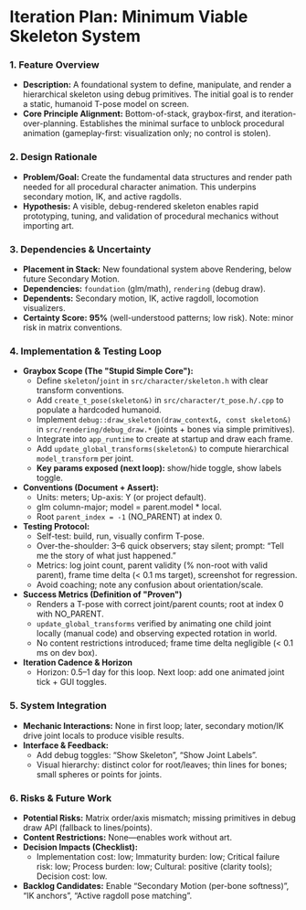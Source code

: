# Iteration Plan: Minimum Viable Skeleton System

### 1. Feature Overview

*   **Description:** A foundational system to define, manipulate, and render a hierarchical skeleton using debug primitives. The initial goal is to render a static, humanoid T-pose model on screen.
*   **Core Principle Alignment:** Bottom-of-stack, graybox-first, and iteration-over-planning. Establishes the minimal surface to unblock procedural animation (gameplay-first: visualization only; no control is stolen).

### 2. Design Rationale

*   **Problem/Goal:** Create the fundamental data structures and render path needed for all procedural character animation. This underpins secondary motion, IK, and active ragdolls.
*   **Hypothesis:** A visible, debug-rendered skeleton enables rapid prototyping, tuning, and validation of procedural mechanics without importing art.

### 3. Dependencies & Uncertainty

*   **Placement in Stack:** New foundational system above Rendering, below future Secondary Motion.
  * **Dependencies:** `foundation` (glm/math), `rendering` (debug draw).
  * **Dependents:** Secondary motion, IK, active ragdoll, locomotion visualizers.
*   **Certainty Score:** **95%** (well-understood patterns; low risk). Note: minor risk in matrix conventions.

### 4. Implementation & Testing Loop

*   **Graybox Scope (The "Stupid Simple Core"):**
    *   Define `skeleton`/`joint` in `src/character/skeleton.h` with clear transform conventions.
    *   Add `create_t_pose(skeleton&)` in `src/character/t_pose.h/.cpp` to populate a hardcoded humanoid.
    *   Implement `debug::draw_skeleton(draw_context&, const skeleton&)` in `src/rendering/debug_draw.*` (joints + bones via simple primitives).
    *   Integrate into `app_runtime` to create at startup and draw each frame.
    *   Add `update_global_transforms(skeleton&)` to compute hierarchical `model_transform` per joint.
    *   **Key params exposed (next loop):** show/hide toggle, show labels toggle.
*   **Conventions (Document + Assert):**
    *   Units: meters; Up-axis: Y (or project default).
    *   glm column-major; model = parent.model * local.
    *   Root `parent_index = -1` (NO_PARENT) at index 0.
*   **Testing Protocol:**
    *   Self-test: build, run, visually confirm T-pose.
    *   Over-the-shoulder: 3–6 quick observers; stay silent; prompt: “Tell me the story of what just happened.”
    *   Metrics: log joint count, parent validity (% non-root with valid parent), frame time delta (< 0.1 ms target), screenshot for regression.
    *   Avoid coaching; note any confusion about orientation/scale.
*   **Success Metrics (Definition of "Proven")**
    *   Renders a T-pose with correct joint/parent counts; root at index 0 with NO_PARENT.
    *   `update_global_transforms` verified by animating one child joint locally (manual code) and observing expected rotation in world.
    *   No content restrictions introduced; frame time delta negligible (< 0.1 ms on dev box).
*   **Iteration Cadence & Horizon**
    *   Horizon: 0.5–1 day for this loop. Next loop: add one animated joint tick + GUI toggles.

### 5. System Integration

*   **Mechanic Interactions:** None in first loop; later, secondary motion/IK drive joint locals to produce visible results.
*   **Interface & Feedback:**
    *   Add debug toggles: “Show Skeleton”, “Show Joint Labels”.
    *   Visual hierarchy: distinct color for root/leaves; thin lines for bones; small spheres or points for joints.

### 6. Risks & Future Work

*   **Potential Risks:** Matrix order/axis mismatch; missing primitives in debug draw API (fallback to lines/points).
*   **Content Restrictions:** None—enables work without art.
*   **Decision Impacts (Checklist):**
    *   Implementation cost: low; Immaturity burden: low; Critical failure risk: low; Process burden: low; Cultural: positive (clarity tools); Decision cost: low.
*   **Backlog Candidates:** Enable “Secondary Motion (per-bone softness)”, “IK anchors”, “Active ragdoll pose matching”.
